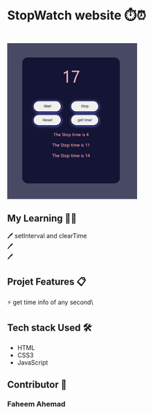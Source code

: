 # StopWatch website ⏱️⏰
>
<br>
<img src='stopwatch.png' width="300px">

## My Learning 📗🔖
🖊️ setInterval and clearTime <br>
🖊️ <br>
🖊️ <br>

## Projet Features 📋
⚡️ get time info of any second\


## Tech stack Used 🛠️
*  HTML
*  CSS3
*  JavaScript

## Contributor 🤝
### Faheem Ahemad
